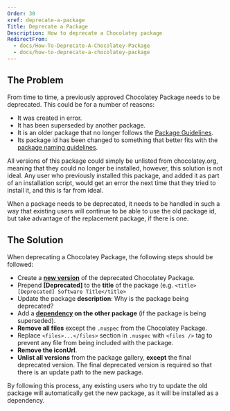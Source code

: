 ```yaml
---
Order: 30
xref: deprecate-a-package
Title: Deprecate a Package
Description: How to deprecate a Chocolatey package
RedirectFrom:
  - docs/How-To-Deprecate-A-Chocolatey-Package
  - docs/how-to-deprecate-a-chocolatey-package
---
```


## The Problem
From time to time, a previously approved Chocolatey Package needs to be deprecated.  This could be for a number of reasons:

* It was created in error.
* It has been superseded by another package.
* It is an older package that no longer follows the [Package Guidelines](xref:create-packages).
* Its package id has been changed to something that better fits with the [package naming guidelines](xref:create-packages#naming-your-package).

All versions of this package could simply be unlisted from chocolatey.org, meaning that they could no longer be installed, however, this solution is not ideal.  Any user who previously installed this package, and added it as part of an installation script, would get an error the next time that they tried to install it, and this is far from ideal.

When a package needs to be deprecated, it needs to be handled in such a way that existing users will continue to be able to use the old package id, but take advantage of the replacement package, if there is one.

## The Solution
When deprecating a Chocolatey Package, the following steps should be followed:

* Create a **[new version](xref:create-packages#package-fix-version-notation)** of the deprecated Chocolatey Package.
* Prepend **[Deprecated]** to the **title** of the package (e.g. `<title>[Deprecated] Software Title</title>`
* Update the package **description**: Why is the package being deprecated?
* Add a **[dependency](http://docs.nuget.org/docs/reference/nuspec-reference#Specifying_Dependencies) on the other package** (if the package is being superseded).
* **Remove all files** except the `.nuspec` from the Chocolatey Package.
* Replace `<files>...</files>` section in `.nuspec` with `<files />` tag to prevent any file from being included with the package.
* **Remove the iconUrl**.
* **Unlist all versions** from the package gallery, **except** the final deprecated version. The final deprecated version is required so that there is an update path to the new package.

By following this process, any existing users who try to update the old package will automatically get the new package, as it will be installed as a dependency.
